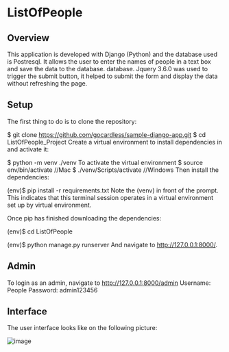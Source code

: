 # ListOfPeople
## Overview
This application is developed with Django (Python) and the database used is Postresql. It allows the user to enter the names of people in a text box and save the data to the database. database. Jquery 3.6.0 was used to trigger the submit button, it helped to submit the form and display the data without refreshing the page.

## Setup

The first thing to do is to clone the repository:

$ git clone https://github.com/gocardless/sample-django-app.git
$ cd ListOfPeople_Project
Create a virtual environment to install dependencies in and activate it:

$ python -m venv ./venv
To activate the virtual environment
$ source env/bin/activate //Mac
$ ./venv/Scripts/activate //Windows
Then install the dependencies:

(env)$ pip install -r requirements.txt
Note the (venv) in front of the prompt. This indicates that this terminal session operates in a virtual environment set up by virtual environment.

Once pip has finished downloading the dependencies:

(env)$ cd ListOfPeople

(env)$ python manage.py runserver
And navigate to http://127.0.0.1:8000/.

## Admin
To login as an admin, navigate to http://127.0.0.1:8000/admin
Username: People
Password: admin123456

## Interface
The user interface looks like on the following picture:

![image](https://user-images.githubusercontent.com/48994734/181648734-b1929ad4-0ca7-44fd-80bf-a615ae531625.png)


